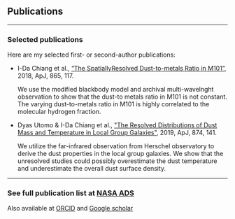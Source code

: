 ## Publications

<hr>

### Selected publications
Here are my selected first- or second-author publications:
+ I-Da Chiang et al., <a href="http://adsabs.harvard.edu/abs/2018ApJ...865..117C" target="_blank">“The SpatiallyResolved Dust-to-metals Ratio in M101”</a>, 2018, ApJ, 865, 117.

    We use the modified blackbody model and archival multi-wavelnght observation to show that the dust-to metals ratio in M101 is not constant. The varying dust-to-metals ratio in M101 is highly correlated to the molecular hydrogen fraction.

+ Dyas Utomo & I-Da Chiang et al., <a href="http://adsabs.harvard.edu/abs/2019arXiv190208629" target="_blank">"The Resolved Distributions of Dust Mass and Temperature in Local Group Galaxies"</a>, 2019, ApJ, 874, 141.

    We utilize the far-infrared observation from Herschel observatory to derive the dust properties in the local group galaxies. We show that the unresolved studies could possibly overestimate the dust temperature and underestimate the overall dust surface density.

<hr>

### See full publication list at <a href="https://ui.adsabs.harvard.edu/search/filter_author_facet_hier_fq_author=AND&filter_author_facet_hier_fq_author=author_facet_hier%3A%221%2FChiang%2C%20I%2FChiang%2C%20I%20%20-Da%22&fq=%7B!type%3Daqp%20v%3D%24fq_author%7D&fq_author=(author_facet_hier%3A%221%2FChiang%2C%20I%2FChiang%2C%20I%20%20-Da%22)&q=%20%20author%3A%22Chiang%2C%20I-Da%22&sort=date%20desc%2C%20bibcode%20desc&p_=0" target="_blank">NASA ADS</a>

Also available at <a href="https://orcid.org/0000-0003-2551-7148" target="_blank">ORCID</a> and <a href="https://scholar.google.com/citations?user=xsdTf0AAAAAJ&hl=en&oi=ao" target="_blank">Google scholar</a>
